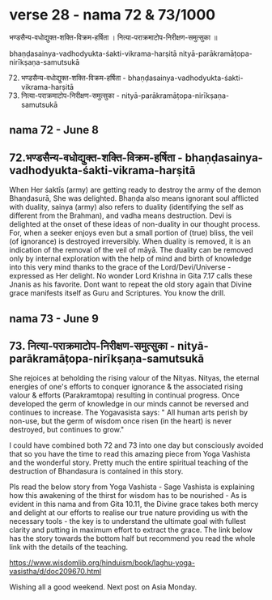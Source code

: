 # verse 28 - nama 72 & 73/1000

भण्डसैन्य-वधोद्युक्त-शक्ति-विक्रम-हर्षिता ।
नित्या-पराक्रमाटोप-निरीक्षण-समुत्सुका ॥ 

bhaṇḍasainya-vadhodyukta-śakti-vikrama-harṣitā 
nityā-parākramāṭopa-nirīkṣaṇa-samutsukā 

72. भण्डसैन्य-वधोद्युक्त-शक्ति-विक्रम-हर्षिता  - bhaṇḍasainya-vadhodyukta-śakti-vikrama-harṣitā
73. नित्या-पराक्रमाटोप-निरीक्षण-समुत्सुका  - nityā-parākramāṭopa-nirīkṣaṇa-samutsukā

## nama 72 - June 8

## 72.भण्डसैन्य-वधोद्युक्त-शक्ति-विक्रम-हर्षिता  - bhaṇḍasainya-vadhodyukta-śakti-vikrama-harṣitā

When Her śaktīs (army) are getting ready to destroy the army of the demon Bhaṇḍasurā, She was delighted. Bhaṇḍa also means ignorant soul afflicted with duality, sainya (army) also refers to duality (identifying the self as different from the Brahman), and vadha means destruction.  Devi is delighted at the onset of these ideas of non-duality in our thought process. For, when a seeker enjoys even but a small portion of (true) bliss, the veil (of ignorance) is destroyed irreversibly. When duality is removed, it is an indication of the removal of the veil of māyā. The duality can be removed only by internal exploration with the help of mind and birth of knowledge into this very mind thanks to the grace of the Lord/Devi/Universe - expressed as Her delight.  No wonder Lord Krishna in Gita 7.17 calls these Jnanis as his favorite.  Dont want to repeat the old story again that Divine grace manifests itself as Guru and Scriptures.  You know the drill.

## nama 73 - June 9 

## 73. नित्या-पराक्रमाटोप-निरीक्षण-समुत्सुका  - nityā-parākramāṭopa-nirīkṣaṇa-samutsukā

She rejoices at beholding the rising valour of the Nityas. Nityas, the eternal energies of one's efforts to conquer ignorance & the associated rising valour & efforts (Parakramtopa) resulting in continual progress. Once developed the germ of knowledge in our minds cannot be reversed and continues to increase. The Yogavasista says: " All human arts perish by non-use, but the germ of wisdom once risen (in the heart) is never destroyed, but continues to grow."

I could have combined both 72 and 73 into one day but consciously avoided that so you have the time to read this amazing piece from Yoga Vashista and the wonderful story. Pretty much the entire spiritual teaching of the destruction of Bhandasura is contained in this story. 

Pls read the below story from Yoga Vashista - Sage Vashista is explaining how this awakening of the thirst for wisdom has to be nourished - As is evident in this nama and from Gita 10.11, the Divine grace takes both mercy and delight at our efforts to realise our true nature providing us with the necessary tools - the key is to understand the ultimate goal with fullest clarity and putting in maximum effort to extract the grace. The link below has the story towards the bottom half but recommend you read the whole link with the details of the teaching.

https://www.wisdomlib.org/hinduism/book/laghu-yoga-vasistha/d/doc209670.html

Wishing all a good weekend. Next post on Asia Monday.
